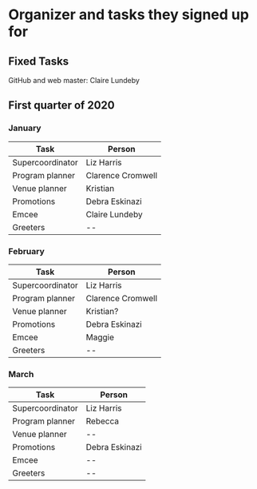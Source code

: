 # Organizer and tasks they signed up for

## Fixed Tasks

GitHub and web master: Claire Lundeby

## First quarter of 2020



### January



| Task | Person |
|--|--|
|Supercoordinator|Liz Harris|
|Program planner|Clarence Cromwell |
|Venue planner|Kristian |
|Promotions |Debra Eskinazi|
|Emcee|Claire Lundeby|
|Greeters|--|



### February  

| Task | Person |
|--|--|
|Supercoordinator|Liz Harris|
|Program planner|Clarence Cromwell|
|Venue planner|Kristian?|
|Promotions |Debra Eskinazi|
|Emcee|Maggie|
|Greeters|--|



### March  

| Task | Person |
|--|--|
|Supercoordinator|Liz Harris|
|Program planner|Rebecca|
|Venue planner|--|
|Promotions |Debra Eskinazi|
|Emcee|--|
|Greeters|--|
